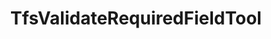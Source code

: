 ---
optionsClassName: TfsValidateRequiredFieldToolOptions
optionsClassFullName: MigrationTools.Tools.TfsValidateRequiredFieldToolOptions
configurationSamples:
- name: defaults
  description: 
  code: >-
    {
      "MigrationTools": {
        "ProcessorDefaults": {
          "TfsValidateRequiredFieldTool": {}
        }
      }
    }
  sampleFor: MigrationTools.Tools.TfsValidateRequiredFieldToolOptions
- name: Classic
  description: 
  code: >-
    {
      "$type": "TfsValidateRequiredFieldToolOptions"
    }
  sampleFor: MigrationTools.Tools.TfsValidateRequiredFieldToolOptions
description: missng XML code comments
className: TfsValidateRequiredFieldTool
typeName: Tools
architecture: v1
options: []
status: missng XML code comments
processingTarget: missng XML code comments
classFile: /src/MigrationTools.Clients.AzureDevops.ObjectModel/Tools/TfsValidateRequiredFieldTool.cs
optionsClassFile: /src/MigrationTools.Clients.AzureDevops.ObjectModel/Tools/TfsValidateRequiredFieldToolOptions.cs

redirectFrom:
- /Reference/v1/Tools/TfsValidateRequiredFieldToolOptions/
layout: reference
toc: true
permalink: /Reference/Tools/TfsValidateRequiredFieldTool/
title: TfsValidateRequiredFieldTool
categories:
- Tools
- v1
topics:
- topic: notes
  path: /Tools/TfsValidateRequiredFieldTool-notes.md
  exists: false
  markdown: ''
- topic: introduction
  path: /Tools/TfsValidateRequiredFieldTool-introduction.md
  exists: false
  markdown: ''

---
